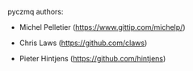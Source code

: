 pyczmq authors:

  - Michel Pelletier (https://www.gittip.com/michelp/)

  - Chris Laws (https://github.com/claws)

  - Pieter Hintjens (https://github.com/hintjens)


